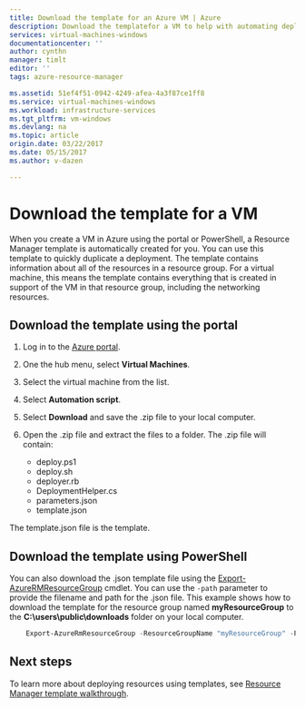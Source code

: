 ```yaml
---
title: Download the template for an Azure VM | Azure
description: Download the templatefor a VM to help with automating deployments in the Resource Manager deployment model
services: virtual-machines-windows
documentationcenter: ''
author: cynthn
manager: timlt
editor: ''
tags: azure-resource-manager

ms.assetid: 51ef4f51-0942-4249-afea-4a3f87ce1ff8
ms.service: virtual-machines-windows
ms.workload: infrastructure-services
ms.tgt_pltfrm: vm-windows
ms.devlang: na
ms.topic: article
origin.date: 03/22/2017
ms.date: 05/15/2017
ms.author: v-dazen

---
```

# Download the template for a VM
When you create a VM in Azure using the portal or PowerShell, a Resource Manager template is automatically created for you. You can use this template to quickly duplicate a deployment. The template contains information about all of the resources in a resource group. For a virtual machine, this means the template contains everything that is created in support of the VM in that resource group, including the networking resources.

## Download the template using the portal
1. Log in to the [Azure portal](https://portal.azure.cn/).
2. One the hub menu, select **Virtual Machines**.
3. Select the virtual machine from the list.
4. Select **Automation script**.
5. Select **Download** and save the .zip file to your local computer.
6. Open the .zip file and extract the files to a folder. The .zip file will contain:

   * deploy.ps1
   * deploy.sh 
   * deployer.rb
   * DeploymentHelper.cs
   * parameters.json
   * template.json

The template.json file is the template.

## Download the template using PowerShell
You can also download the .json template file using the [Export-AzureRMResourceGroup](https://msdn.microsoft.com/library/mt715427.aspx) cmdlet. You can use the `-path` parameter to provide the filename and path for the .json file. This example shows how to download the template for the resource group named **myResourceGroup** to the **C:\users\public\downloads** folder on your local computer.

```powershell
    Export-AzureRmResourceGroup -ResourceGroupName "myResourceGroup" -Path "C:\users\public\downloads"
```

## Next steps
To learn more about deploying resources using templates, see [Resource Manager template walkthrough](../../azure-resource-manager/resource-manager-template-walkthrough.md).